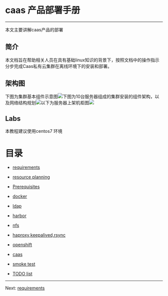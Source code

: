 # caas 产品部署手册

---

本文主要讲解caas产品的部署

## 简介

本文档旨在帮助相关人员在具有基础linux知识的背景下，按照文档中的操作指示分步完成Caas私有云集群在离线环境下的安装和部署。

## 架构图

下图为集群基本组件示意图![](/assets/caas架构图1.jpg)下图为10台服务器组成的集群安装的组件架构，以及网络结构规划![](/assets/caas架构图2.jpg)以下为服务器上架机柜图![](/assets/caas架构图3.jpg)

## Labs

本教程建议使用centos7 环境

# 目录

* [requirements](/requirements.md)
* [resource planning](/host-role.md)
* [Prerequisites](/Prerequistes.md)
* [docker](/docker.md)
* [ldap](/ldap.md)
* [harbor](/harbor.md)
* [nfs](/nfs.md)
* [haproxy,keepalived,rsync](/haproxykeepalivedrsync.md)
* [openshift](/openshift-master.md)

* [caas](/caas.md)

* [smoke test](/smoke-test.md)
* [TODO list](TODO-LIST.md)

---

Next: [requirements](/requirements.md)

